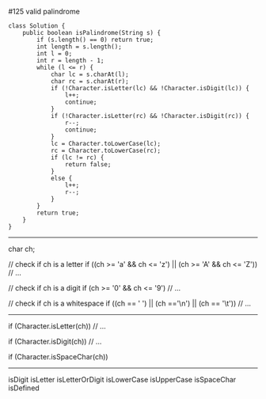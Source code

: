 \#125 valid palindrome
```
class Solution {
    public boolean isPalindrome(String s) {
        if (s.length() == 0) return true;
        int length = s.length();
        int l = 0;
        int r = length - 1;
        while (l <= r) {
            char lc = s.charAt(l);
            char rc = s.charAt(r);
            if (!Character.isLetter(lc) && !Character.isDigit(lc)) {
                l++;
                continue;
            }
            if (!Character.isLetter(rc) && !Character.isDigit(rc)) {
                r--;
                continue;
            }
            lc = Character.toLowerCase(lc);
            rc = Character.toLowerCase(rc);
            if (lc != rc) {
                return false;
            }
            else {
                l++;
                r--;
            }
        }
        return true;
    }
}
```
****
char ch;

// check if ch is a letter
if ((ch >= 'a' && ch <= 'z') || (ch >= 'A' && ch <= 'Z'))
    // ...

// check if ch is a digit
if (ch >= '0' && ch <= '9')
    // ...

// check if ch is a whitespace
if ((ch == ' ') || (ch =='\n') || (ch == '\t'))
    // ...

****

if (Character.isLetter(ch))
    // ...

if (Character.isDigit(ch))
    // ...

if (Character.isSpaceChar(ch))

****
isDigit
isLetter
isLetterOrDigit
isLowerCase
isUpperCase
isSpaceChar
isDefined
